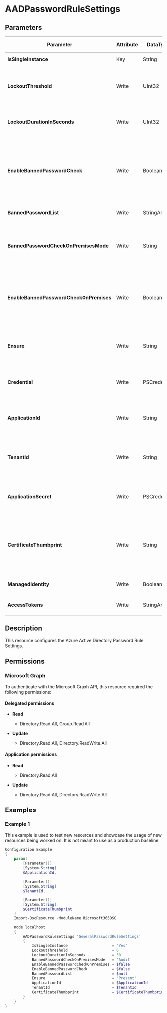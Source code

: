 ﻿# AADPasswordRuleSettings

## Parameters

| Parameter | Attribute | DataType | Description | Allowed Values |
| --- | --- | --- | --- | --- |
| **IsSingleInstance** | Key | String | Only valid value is 'Yes'. | `Yes` |
| **LockoutThreshold** | Write | UInt32 | The number of failed login attempts before the first lockout period begins. | |
| **LockoutDurationInSeconds** | Write | UInt32 | The duration in seconds of the initial lockout period. | |
| **EnableBannedPasswordCheck** | Write | Boolean | Boolean indicating if the banned password check for tenant specific banned password list is turned on or not. | |
| **BannedPasswordList** | Write | StringArray[] | A list of banned words in passwords. | |
| **BannedPasswordCheckOnPremisesMode** | Write | String | How should we enforce password policy check in on-premises system. | |
| **EnableBannedPasswordCheckOnPremises** | Write | Boolean | Boolean indicating if the banned password check is turned on or not for on-premises system. | |
| **Ensure** | Write | String | Specify if the Azure AD Password Rule Settings should exist or not. | `Present`, `Absent` |
| **Credential** | Write | PSCredential | Credentials for the Microsoft Graph delegated permissions. | |
| **ApplicationId** | Write | String | Id of the Azure Active Directory application to authenticate with. | |
| **TenantId** | Write | String | Id of the Azure Active Directory tenant used for authentication. | |
| **ApplicationSecret** | Write | PSCredential | Secret of the Azure Active Directory application to authenticate with. | |
| **CertificateThumbprint** | Write | String | Thumbprint of the Azure Active Directory application's authentication certificate to use for authentication. | |
| **ManagedIdentity** | Write | Boolean | Managed ID being used for authentication. | |
| **AccessTokens** | Write | StringArray[] | Access token used for authentication. | |

## Description

This resource configures the Azure Active Directory Password Rule Settings.

## Permissions

### Microsoft Graph

To authenticate with the Microsoft Graph API, this resource required the following permissions:

#### Delegated permissions

- **Read**

    - Directory.Read.All, Group.Read.All

- **Update**

    - Directory.Read.All, Directory.ReadWrite.All

#### Application permissions

- **Read**

    - Directory.Read.All

- **Update**

    - Directory.Read.All, Directory.ReadWrite.All

## Examples

### Example 1

This example is used to test new resources and showcase the usage of new resources being worked on.
It is not meant to use as a production baseline.

```powershell
Configuration Example
{
    param(
        [Parameter()]
        [System.String]
        $ApplicationId,

        [Parameter()]
        [System.String]
        $TenantId,

        [Parameter()]
        [System.String]
        $CertificateThumbprint
    )
    Import-DscResource -ModuleName Microsoft365DSC

    node localhost
    {
        AADPasswordRuleSettings 'GeneralPasswordRuleSettings'
        {
            IsSingleInstance                    = "Yes"
            LockoutThreshold                    = 6
            LockoutDurationInSeconds            = 30
            BannedPasswordCheckOnPremisesMode   = 'Audit'
            EnableBannedPasswordCheckOnPremises = $false
            EnableBannedPasswordCheck           = $false
            BannedPasswordList                  = $null
            Ensure                              = "Present"
            ApplicationId                       = $ApplicationId
            TenantId                            = $TenantId
            CertificateThumbprint               = $CertificateThumbprint
        }
    }
}
```

